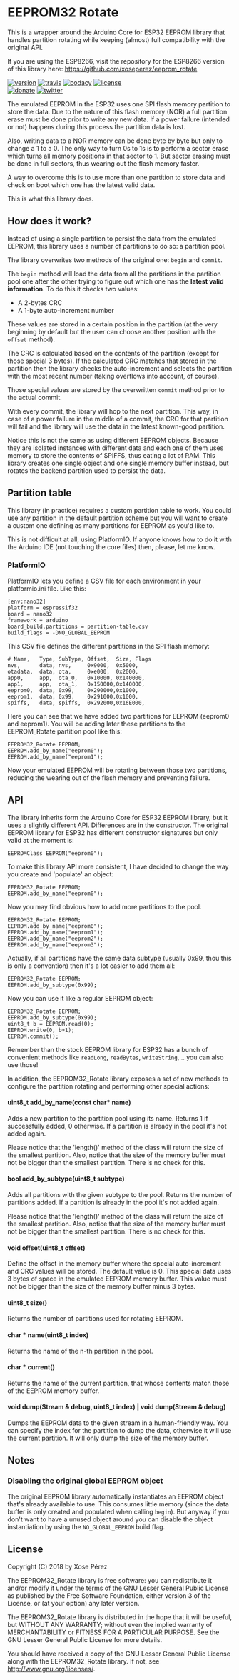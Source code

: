 # EEPROM32 Rotate

This is a wrapper around the Arduino Core for ESP32 EEPROM library that handles partition rotating while keeping (almost) full compatibility with the original API.

If you are using the ESP8266, visit the repository for the ESP8266 version of this library here: https://github.com/xoseperez/eeprom_rotate

[![version](https://img.shields.io/badge/version-0.9.3-brightgreen.svg)](CHANGELOG.md)
[![travis](https://travis-ci.org/xoseperez/eeprom32_rotate.svg?branch=master)](https://travis-ci.org/xoseperez/eeprom32_rotate)
[![codacy](https://img.shields.io/codacy/grade/73a1774d4563493dbad4ebfaa55e0568/master.svg)](https://www.codacy.com/app/xoseperez/eeprom32_rotate/dashboard)
[![license](https://img.shields.io/github/license/xoseperez/EEPROM32_Rotate.svg)](LICENSE)
<br />
[![donate](https://img.shields.io/badge/donate-PayPal-blue.svg)](https://www.paypal.com/cgi-bin/webscr?cmd=_donations&business=xose%2eperez%40gmail%2ecom&lc=US&no_note=0&currency_code=EUR&bn=PP%2dDonationsBF%3abtn_donate_LG%2egif%3aNonHostedGuest)
[![twitter](https://img.shields.io/twitter/follow/xoseperez.svg?style=social)](https://twitter.com/intent/follow?screen_name=xoseperez)

The emulated EEPROM in the ESP32 uses one SPI flash memory partition to store the data. Due to the nature of this flash memory (NOR) a full partition erase must be done prior to write any new data. If a power failure (intended or not) happens during this process the partition data is lost.

Also, writing data to a NOR memory can be done byte by byte but only to change a 1 to a 0. The only way to turn 0s to 1s is to perform a sector erase which turns all memory positions in that sector to 1. But sector erasing must be done in full sectors, thus wearing out the flash memory faster.

A way to overcome this is to use more than one partition to store data and check on boot which one has the latest valid data.

This is what this library does.

## How does it work?

Instead of using a single partition to persist the data from the emulated EEPROM, this library uses a number of partitions to do so: a partition pool.

The library overwrites two methods of the original one: `begin` and `commit`.

The `begin` method will load the data from all the partitions in the partition pool one after the other trying to figure out which one has the **latest valid information**. To do
this it checks two values:

* A 2-bytes CRC
* A 1-byte auto-increment number

These values are stored in a certain position in the partition (at the very beginning by default but the user can choose another position with the `offset` method).

The CRC is calculated based on the contents of the partition (except for those special 3 bytes). If the calculated CRC matches that stored in the partition then the library checks the auto-increment and selects the partition with the most recent number (taking overflows into account, of course).

Those special values are stored by the overwritten `commit` method prior to the actual commit.

With every commit, the library will hop to the next partition. This way, in case of a power failure in the middle of a commit, the CRC for that partition will fail and the library will use the data in the latest known-good partition.

Notice this is not the same as using different EEPROM objects. Because they are isolated instances with different data and each one of them uses memory to store the contents of SPIFFS, thus eating a lot of RAM. This library creates one single object and one single memory buffer instead, but rotates the backend partition used to persist the data.

## Partition table

This library (in practice) requires a custom partition table to work. You could use any partition in the default partition scheme but you will want to create a custom one defining as many partitions for EEPROM as you'd like to.

This is not difficult at all, using PlatformIO. If anyone knows how to do it with the Arduino IDE (not touching the core files) then, please, let me know.

### PlatformIO

PlatformIO lets you define a CSV file for each environment in your platformio.ini file. Like this:

```
[env:nano32]
platform = espressif32
board = nano32
framework = arduino
board_build.partitions = partition-table.csv
build_flags = -DNO_GLOBAL_EEPROM
```

This CSV file defines the different partitions in the SPI flash memory:

```
# Name,   Type, SubType, Offset,  Size, Flags
nvs,      data, nvs,     0x9000,  0x5000,
otadata,  data, ota,     0xe000,  0x2000,
app0,     app,  ota_0,   0x10000, 0x140000,
app1,     app,  ota_1,   0x150000,0x140000,
eeprom0,  data, 0x99,    0x290000,0x1000,
eeprom1,  data, 0x99,    0x291000,0x1000,
spiffs,   data, spiffs,  0x292000,0x16E000,
```

Here you can see that we have added two partitions for EEPROM (eeprom0 and eeprom1). You will be adding later these partitions to the EEPROM_Rotate partition pool like this:

```
EEPROM32_Rotate EEPROM;
EEPROM.add_by_name("eeprom0");
EEPROM.add_by_name("eeprom1");
```

Now your emulated EEPROM will be rotating between those two partitions, reducing the wearing out of the flash memory and preventing failure.

## API

The library inherits form the Arduino Core for ESP32 EEPROM library, but it uses a slightly different API. Differences are in the constructor. The original EEPROM library for ESP32 has different constructor signatures but only valid at the moment is:

```
EEPROMClass EEPROM("eeprom0");
```

To make this library API more consistent, I have decided to change the way you create and 'populate' an object:

```
EEPROM32_Rotate EEPROM;
EEPROM.add_by_name("eeprom0");
```

Now you may find obvious how to add more partitions to the pool.

```
EEPROM32_Rotate EEPROM;
EEPROM.add_by_name("eeprom0");
EEPROM.add_by_name("eeprom1");
EEPROM.add_by_name("eeprom2");
EEPROM.add_by_name("eeprom3");
```

Actually, if all partitions have the same data subtype (usually 0x99, thou this is only a convention) then it's a lot easier to add them all:

```
EEPROM32_Rotate EEPROM;
EEPROM.add_by_subtype(0x99);
```

Now you can use it like a regular EEPROM object:

```
EEPROM32_Rotate EEPROM;
EEPROM.add_by_subtype(0x99);
uint8_t b = EEPROM.read(0);
EEPROM.write(0, b+1);
EEPROM.commit();
```

Remember than the stock EEPROM library for ESP32 has a bunch of convenient methods like `readLong`, `readBytes`, `writeString`,... you can also use those!

In addition, the EEPROM32_Rotate library exposes a set of new methods to configure the partition rotating and performing other special actions:

#### uint8_t add_by_name(const char* name)

Adds a new partition to the partition pool using its name. Returns 1 if successfully added, 0 otherwise. If a partition is already in the pool it's not added again.

Please notice that the 'length()' method of the class will return the size of the smallest partition. Also, notice that the size of the memory buffer must not be bigger than the smallest partition. There is no check for this.

#### bool add_by_subtype(uint8_t subtype)

Adds all partitions with the given subtype to the pool. Returns the number of partitions added. If a partition is already in the pool it's not added again.

Please notice that the 'length()' method of the class will return the size of the smallest partition. Also, notice that the size of the memory buffer must not be bigger than the smallest partition. There is no check for this.

#### void offset(uint8_t offset)

Define the offset in the memory buffer where the special auto-increment and CRC values will be stored. The default value is 0. This special data uses 3 bytes of space in the emulated EEPROM memory buffer. This value must not be bigger than the size of the memory buffer minus 3 bytes.

#### uint8_t size()

Returns the number of partitions used for rotating EEPROM.

#### char * name(uint8_t index)

Returns the name of the n-th partition in the pool.

#### char * current()

Returns the name of the current partition, that whose contents match those of the EEPROM memory buffer.

#### void dump(Stream & debug, uint8_t index) | void dump(Stream & debug)

Dumps the EEPROM data to the given stream in a human-friendly way. You can specify the index for the partition to dump the data, otherwise it will use the current partition. It will only dump the size of the memory buffer.

## Notes

### Disabling the original global EEPROM object

The original EEPROM library automatically instantiates an EEPROM object that's
already available to use. This consumes little memory (since the data buffer is
only created and populated when calling `begin`). But anyway if you don't want to
have a unused object around you can disable the object instantiation by using
the `NO_GLOBAL_EEPROM` build flag.

## License

Copyright (C) 2018 by Xose Pérez <xose dot perez at gmail dot com>

The EEPROM32_Rotate library is free software: you can redistribute it and/or modify
it under the terms of the GNU Lesser General Public License as published by
the Free Software Foundation, either version 3 of the License, or
(at your option) any later version.

The EEPROM32_Rotate library is distributed in the hope that it will be useful,
but WITHOUT ANY WARRANTY; without even the implied warranty of
MERCHANTABILITY or FITNESS FOR A PARTICULAR PURPOSE.  See the
GNU Lesser General Public License for more details.

You should have received a copy of the GNU Lesser General Public License
along with the EEPROM32_Rotate library.  If not, see <http://www.gnu.org/licenses/>.
